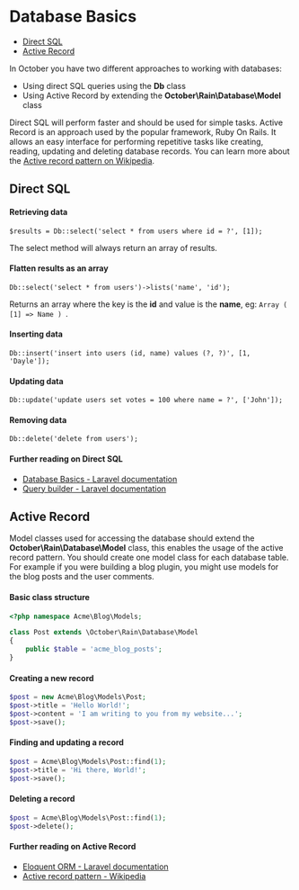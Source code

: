 # Database Basics

- [Direct SQL](#direct-sql)
- [Active Record](#active-record)

In October you have two different approaches to working with databases:

* Using direct SQL queries using the **Db** class
* Using Active Record by extending the **October\Rain\Database\Model** class

Direct SQL will perform faster and should be used for simple tasks. Active Record is an approach 
used by the popular framework, Ruby On Rails. It allows an easy interface for performing repetitive 
tasks like creating, reading, updating and deleting database records. You can learn more about the 
[Active record pattern on Wikipedia](http://en.wikipedia.org/wiki/Active_record_pattern).



<a name="direct-sql"></a>
## Direct SQL

#### Retrieving data
```
$results = Db::select('select * from users where id = ?', [1]);
```
The select method will always return an array of results.

#### Flatten results as an array
```
Db::select('select * from users')->lists('name', 'id');
```
Returns an array where the key is the **id** and value is the **name**, eg: ```Array ( [1] => Name ) ```.

#### Inserting data
```
Db::insert('insert into users (id, name) values (?, ?)', [1, 'Dayle']);
```

#### Updating data
```
Db::update('update users set votes = 100 where name = ?', ['John']);
```

#### Removing data
```
Db::delete('delete from users');
```

#### Further reading on Direct SQL

* [Database Basics - Laravel documentation](http://laravel.com/docs/database)
* [Query builder - Laravel documentation](http://laravel.com/docs/queries)



<a name="active-record"></a>
## Active Record

Model classes used for accessing the database should extend the **October\Rain\Database\Model** class, 
this enables the usage of the active record pattern. You should create one model class for each database 
table. For example if you were building a blog plugin, you might use models for the blog posts and 
the user comments.

#### Basic class structure

```php
<?php namespace Acme\Blog\Models;

class Post extends \October\Rain\Database\Model
{
    public $table = 'acme_blog_posts';
}
```

#### Creating a new record

```php
$post = new Acme\Blog\Models\Post;
$post->title = 'Hello World!';
$post->content = 'I am writing to you from my website...';
$post->save();
```

#### Finding and updating a record

```php
$post = Acme\Blog\Models\Post::find(1);
$post->title = 'Hi there, World!';
$post->save();
```

#### Deleting a record

```php
$post = Acme\Blog\Models\Post::find(1);
$post->delete();
```

#### Further reading on Active Record

* [Eloquent ORM - Laravel documentation](http://laravel.com/docs/eloquent)
* [Active record pattern - Wikipedia](http://en.wikipedia.org/wiki/Active_record_pattern)

